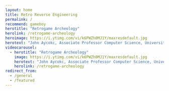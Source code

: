 ```yaml
---
layout: home
title: Retro Reverse Engineering
permalink: /
recommend: gameboy
herotitle: "Retrogame Archeology"
herolink: /retrogame-archeology
heroimage: https://i.ytimg.com/vi/k6PWZh0MJ1Y/maxresdefault.jpg
herotext: "John Aycokc, Associate Professor Computer Science, University of Calgary uses retrogame archeology to look under the hood of old games to uncover the clever tricks that make them tick. Learn about what retrogame archeology is (and isn't) and how old games are studied today."
videocarousel:
  - herotitle: "Retrogame Archeology"
    image: https://i.ytimg.com/vi/k6PWZh0MJ1Y/maxresdefault.jpg
    herotext: "John Aycokc, Associate Professor Computer Science, University of Calgary uses retrogame archeology to look under the hood of old games to uncover the clever tricks that make them tick. Learn about what retrogame archeology is (and isn't) and how old games are studied today."
    herolink: /retrogame-archeology
redirect_from:
  - /general
  - /featured
---
```

